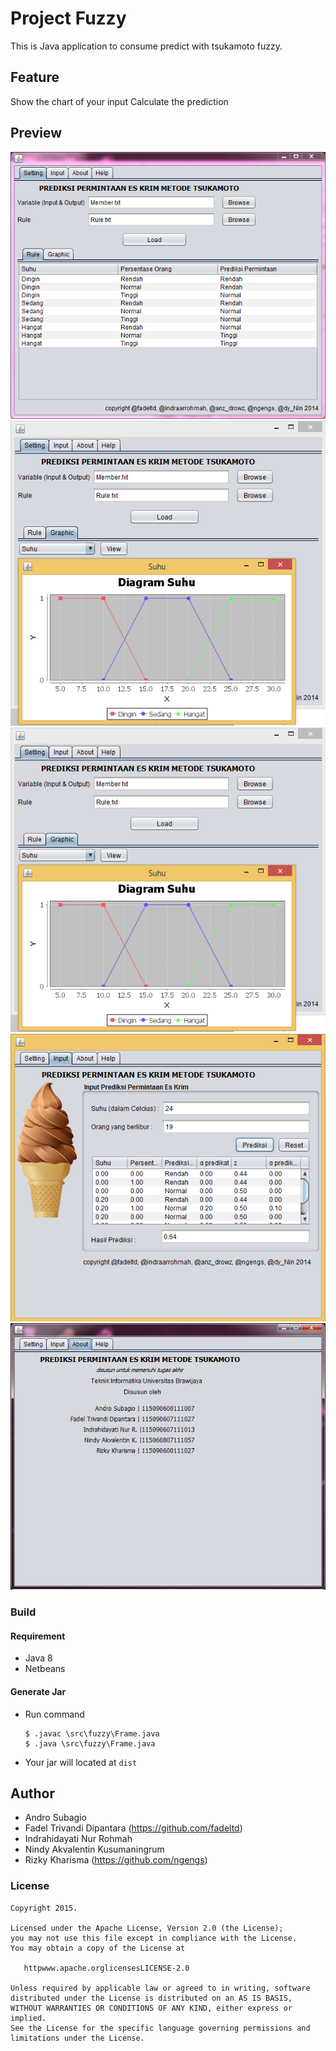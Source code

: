 # Project Fuzzy

This is Java application to consume predict with tsukamoto fuzzy.

## Feature
 Show the chart of your input
 Calculate the prediction

## Preview

![Screenshot](/screenshots/preview-1.png?raw=true)
![Screenshot](/screenshots/preview-2.png?raw=true)
![Screenshot](/screenshots/preview-3.png?raw=true)
![Screenshot](/screenshots/preview-4.png?raw=true)
![Screenshot](/screenshots/preview-5.png?raw=true)

### Build
#### Requirement
- Java 8
- Netbeans

#### Generate Jar
- Run command
  ```
  $ .javac \src\fuzzy\Frame.java
  $ .java \src\fuzzy\Frame.java
  ```
- Your jar will located at `dist`

## Author
* Andro Subagio 
* Fadel Trivandi Dipantara (https://github.com/fadeltd)
* Indrahidayati Nur Rohmah
* Nindy Akvalentin Kusumaningrum
* Rizky Kharisma (https://github.com/ngengs)

### License

    Copyright 2015.

    Licensed under the Apache License, Version 2.0 (the License);
    you may not use this file except in compliance with the License.
    You may obtain a copy of the License at

       httpwww.apache.orglicensesLICENSE-2.0

    Unless required by applicable law or agreed to in writing, software
    distributed under the License is distributed on an AS IS BASIS,
    WITHOUT WARRANTIES OR CONDITIONS OF ANY KIND, either express or implied.
    See the License for the specific language governing permissions and
    limitations under the License.